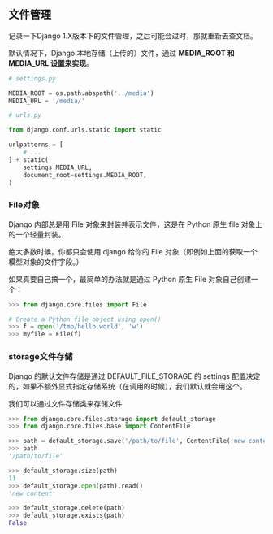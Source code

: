 ## 文件管理
记录一下Django 1.X版本下的文件管理，之后可能会过时，那就重新去查文档。

默认情况下，Django 本地存储（上传的）文件，通过 **MEDIA_ROOT 和 MEDIA_URL 设置来实现**。

``` python
# settings.py

MEDIA_ROOT = os.path.abspath('../media')
MEDIA_URL = '/media/'

# urls.py

from django.conf.urls.static import static

urlpatterns = [
    # ...
] + static(
    settings.MEDIA_URL,
    document_root=settings.MEDIA_ROOT,
)
```

### File对象
Django 内部总是用 File 对象来封装并表示文件，这是在 Python 原生 file 对象上的一个轻量封装。

绝大多数时候，你都只会使用 django 给你的 File 对象（即例如上面的获取一个模型对象的文件字段。）

如果真要自己搞一个，最简单的办法就是通过 Python 原生 File 对象自己创建一个：

``` python
>>> from django.core.files import File

# Create a Python file object using open()
>>> f = open('/tmp/hello.world', 'w')
>>> myfile = File(f)
```

### storage文件存储
Django 的默认文件存储是通过 DEFAULT_FILE_STORAGE 的 settings 配置决定的，如果不额外显式指定存储系统（在调用的时候），我们默认就会用这个。

我们可以通过文件存储类来存储文件

``` python
>>> from django.core.files.storage import default_storage
>>> from django.core.files.base import ContentFile

>>> path = default_storage.save('/path/to/file', ContentFile('new content'))
>>> path
'/path/to/file'

>>> default_storage.size(path)
11
>>> default_storage.open(path).read()
'new content'

>>> default_storage.delete(path)
>>> default_storage.exists(path)
False
```